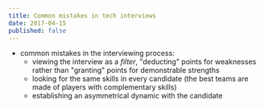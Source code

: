 ```yaml
---
title: Common mistakes in tech interviews
date: 2017-04-15
published: false
---
```


- common mistakes in the interviewing process:
  - viewing the interview as a *filter*, "deducting" points for weaknesses
    rather than "granting" points for demonstrable strengths
  - looking for the same skills in every candidate (the best teams are made of
    players with complementary skills)
  - establishing an asymmetrical dynamic with the candidate
